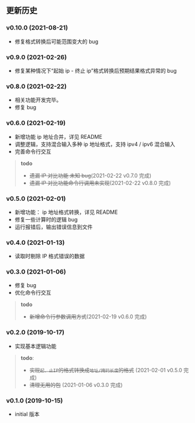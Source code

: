 
## 更新历史

### v0.10.0 (2021-08-21)

- 修复格式转换后可能范围变大的 bug

### v0.9.0 (2021-02-26)

- 修复某种情况下“起始 ip - 终止 ip”格式转换后预期结果格式异常的 bug

### v0.8.0 (2021-02-22)

- 相关功能开发完毕。
- 修复 bug

### v0.6.0 (2021-02-19)

- 新增功能 ip 地址合并，详见 README
- 调整逻辑，支持混合输入多种 ip 地址格式，支持 ipv4 / ipv6 混合输入
- 完善命令行交互

> **todo**
>
> - ~~遗漏 IP 对比功能 未知 bug~~(2021-02-22 v0.7.0 完成)
> - ~~遗漏 IP 对比功能命令行调用未实现~~(2021-02-22 v0.8.0 完成)

### v0.5.0 (2021-02-01)

- 新增功能： ip 地址格式转换，详见 README
- 修复一些计算时的逻辑 bug
- 运行报错后，输出错误信息到文件

### v0.4.0 (2021-01-13)

- 读取时剔除 IP 格式错误的数据

### v0.3.0 (2021-01-06)

- 修复 bug
- 优化命令行交互

> **todo**
>
> - ~~新增命令行参数调用方式~~(2021-02-19 v0.6.0 完成)

### v0.2.0 (2019-10-17)

- 实现基本逻辑功能

> **todo**: 
>
> - ~~实现`起、止IP`的格式转换成`地址/掩码长度`的格式~~ (2021-02-01 v0.5.0 完成)
> - ~~清理无用的包~~ (2021-01-06 v0.3.0 完成)

### v0.1.0 (2019-10-15)

- initial 版本